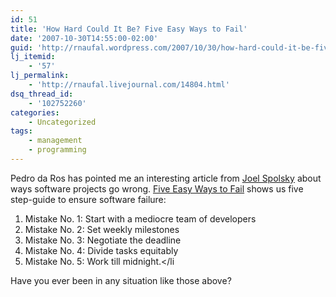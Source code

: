 ```yaml
---
id: 51
title: 'How Hard Could It Be? Five Easy Ways to Fail'
date: '2007-10-30T14:55:00-02:00'
guid: 'http://rnaufal.wordpress.com/2007/10/30/how-hard-could-it-be-five-easy-ways-to-fail/'
lj_itemid:
    - '57'
lj_permalink:
    - 'http://rnaufal.livejournal.com/14804.html'
dsq_thread_id:
    - '102752260'
categories:
    - Uncategorized
tags:
    - management
    - programming
---
```


Pedro da Ros has pointed me an interesting article from [Joel Spolsky](http://www.joelonsoftware.com) about ways software projects go wrong. [Five Easy Ways to Fail](http://www.inc.com/magazine/20071101/how-hard-could-it-be-five-easy-ways-to-fail.html) shows us five step-guide to ensure software failure:

1. Mistake No. 1: Start with a mediocre team of developers
2. Mistake No. 2: Set weekly milestones
3. Mistake No. 3: Negotiate the deadline
4. Mistake No. 4: Divide tasks equitably
5. Mistake No. 5: Work till midnight.&lt;/li

Have you ever been in any situation like those above?